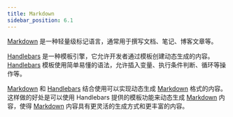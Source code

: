 ```yaml
---
title: Markdown
sidebar_position: 6.1
---
```


[Markdown] 是一种轻量级标记语言，通常用于撰写文档、笔记、博客文章等。

[Handlebars] 是一种模板引擎，它允许开发者通过模板创建动态生成的内容。
[Handlebars] 模板使用简单易懂的语法，允许插入变量、执行条件判断、循环等操作等。

[Markdown] 和 [Handlebars] 结合使用可以实现动态生成 [Markdown] 格式的内容。
这样做的好处是可以使用 Handlebars 提供的模板功能来动态生成 [Markdown] 内容，使得 [Markdown] 内容具有更灵活的生成方式和更丰富的内容。

[Markdown]: https://markdown.com.cn
[Handlebars]: https://handlebarsjs.com/
